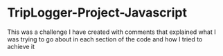 # TripLogger-Project-Javascript
This was a challenge I have created with comments that explained what I was trying to go about in each section of the code and how I tried to achieve it

